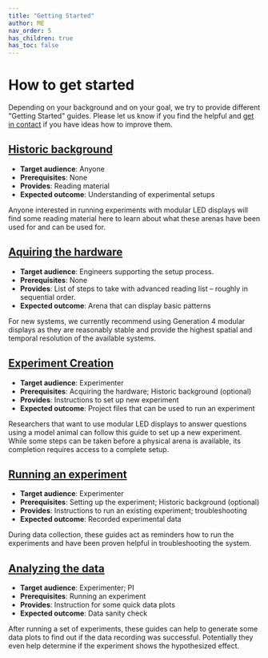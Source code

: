 ```yaml
---
title: "Getting Started"
author: ME
nav_order: 5
has_children: true
has_toc: false
---
```


# How to get started

Depending on your background and on your goal, we try to provide different "Getting Started" guides. Please let us know if you find the helpful and [get in contact]({{site.baseurl}}/Contact) if you have ideas how to improve them.

## [Historic background](gs_historic-background.md)

- __Target audience__: Anyone
- __Prerequisites__: None
- __Provides__: Reading material
- __Expected outcome__: Understanding of experimental setups

Anyone interested in running experiments with modular LED displays will find some reading material here to learn about what these arenas have been used for and can be used for.

## [Aquiring the hardware](gs_getting-hardware.md)

- __Target audience__: Engineers supporting the setup process.
- __Prerequisites__: None
- __Provides__: List of steps to take with advanced reading list – roughly in sequential order.
- __Expected outcome__: Arena that can display basic patterns

For new systems, we currently recommend using Generation 4 modular displays as they are reasonably stable and provide the highest spatial and temporal resolution of the available systems.

## [Experiment Creation]({{site.baseurl}}/Generation%204/Display_Tools/docs/protocol-designer_getting-started.html)

- __Target audience__: Experimenter
- __Prerequisites__: Acquiring the hardware; Historic background (optional)
- __Provides__: Instructions to set up new experiment
- __Expected outcome__: Project files that can be used to run an experiment

Researchers that want to use modular LED displays to answer questions using a model animal can follow this guide to set up a new experiment. While some steps can be taken before a physical arena is available, its completion requires access to a complete setup.

## [Running an experiment]({{site.baseurl}}/Generation%204/Display_Tools/docs/experiment-conductor_getting-started.html)

- __Target audience__: Experimenter
- __Prerequisites__: Setting up the experiment; Historic background (optional)
- __Provides__: Instructions to run an existing experiment; troubleshooting
- __Expected outcome__: Recorded experimental data

During data collection, these guides act as reminders how to run the experiments and have been proven helpful in troubleshooting the system.

## [Analyzing the data]({{site.baseurl}}/Generation%204/Display_Tools/docs/data-handling_getting-started.html)

- __Target audience__: Experimenter; PI
- __Prerequisites__: Running an experiment
- __Provides__: Instruction for some quick data plots
- __Expected outcome__: Data sanity check

After running a set of experiments, these guides can help to generate some data plots to find out if the data recording was successful. Potentially they even help determine if the experiment shows the hypothesized effect.
